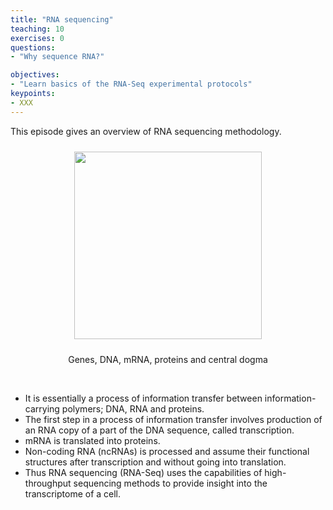 ```yaml
---
title: "RNA sequencing"
teaching: 10
exercises: 0
questions:
- "Why sequence RNA?"

objectives:
- "Learn basics of the RNA-Seq experimental protocols"
keypoints:
- XXX
---
```



This episode gives an overview of RNA sequencing methodology. 


 <p align="center"> 
  <img src="{{ page.root }}/fig/central_dogma.png" style="margin:10px;height:300px" align="center"/>
  
<center> Genes, DNA, mRNA, proteins and central dogma </center>


</p>

<br>
  
- It is essentially a process of information transfer between information-carrying polymers; DNA, RNA and proteins.
- The first step in a process of information transfer involves production of an RNA copy of a part of the DNA sequence, called transcription. 
- mRNA is translated into proteins.
- Non-coding RNA (ncRNAs) is processed and assume their functional structures after transcription and without going into translation.
- Thus RNA sequencing (RNA-Seq) uses the capabilities of high-throughput sequencing methods to provide insight into the transcriptome of a cell. 
  





